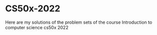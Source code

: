 # CS50x-2022
Here are my solutions of the problem sets of the course Introduction to computer science cs50x 2022
